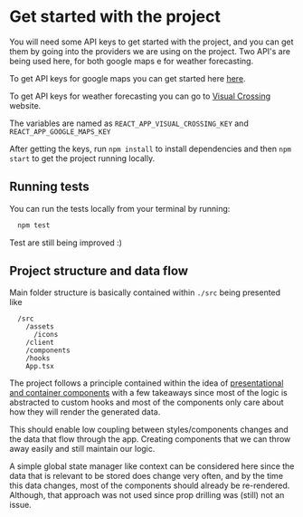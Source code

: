# Get started with the project

You will need some API keys to get started with the project, and you can get them by going into the providers we are using on the project. Two API's are being used here, for both google maps e for weather forecasting.

To get API keys for google maps you can get started here [here](https://developers.google.com/maps).

To get API keys for weather forecasting you can go to [Visual Crossing](https://www.visualcrossing.com/) website.

The variables are named as `REACT_APP_VISUAL_CROSSING_KEY` and `REACT_APP_GOOGLE_MAPS_KEY`

After getting the keys, run `npm install` to install dependencies and then `npm start` to get the project running locally.

## Running tests

You can run the tests locally from your terminal by running:

```bash
  npm test
  ```

  Test are still being improved :)

## Project structure and data flow

Main folder structure is basically contained within `./src` being presented like

```
  /src
    /assets
      /icons
    /client
    /components
    /hooks
    App.tsx
```

The project follows a principle contained within the idea of [presentational and container components](https://www.freecodecamp.org/news/separation-of-concerns-react-container-and-presentational-components/) with a few takeaways since most of the logic is abstracted to custom hooks and most of the components only care about how they will render the generated data.

This should enable low coupling between styles/components changes and the data that flow through the app. Creating components that we can throw away easily and still maintain our logic.

A simple global state manager like context can be considered here since the data that is relevant to be stored does change very often, and by the time this data changes, most of the components should already be re-rendered. Although, that approach was not used since prop drilling was (still) not an issue.


